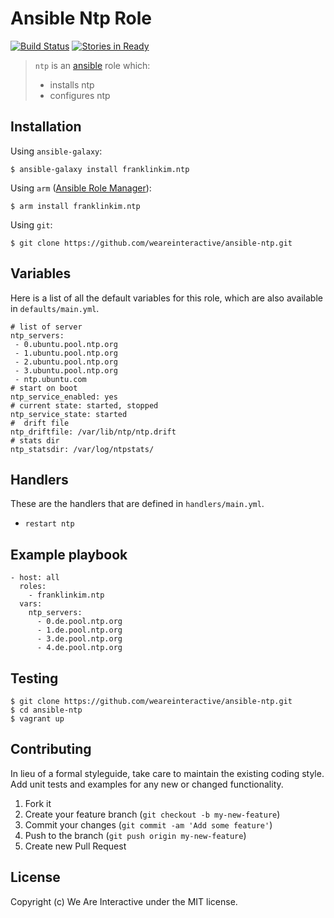 # Ansible Ntp Role

[![Build Status](https://travis-ci.org/weareinteractive/ansible-ntp.png?branch=master)](https://travis-ci.org/weareinteractive/ansible-ntp)
[![Stories in Ready](https://badge.waffle.io/weareinteractive/ansible-ntp.svg?label=ready&title=Ready)](http://waffle.io/weareinteractive/ansible-ntp)

> `ntp` is an [ansible](http://www.ansible.com) role which: 
> 
> * installs ntp
> * configures ntp

## Installation

Using `ansible-galaxy`:

```
$ ansible-galaxy install franklinkim.ntp
```

Using `arm` ([Ansible Role Manager](https://github.com/mirskytech/ansible-role-manager/)):

```
$ arm install franklinkim.ntp
```

Using `git`:

```
$ git clone https://github.com/weareinteractive/ansible-ntp.git
```

## Variables

Here is a list of all the default variables for this role, which are also available in `defaults/main.yml`.

```
# list of server 
ntp_servers:
 - 0.ubuntu.pool.ntp.org
 - 1.ubuntu.pool.ntp.org
 - 2.ubuntu.pool.ntp.org
 - 3.ubuntu.pool.ntp.org
 - ntp.ubuntu.com
# start on boot
ntp_service_enabled: yes
# current state: started, stopped
ntp_service_state: started
#  drift file
ntp_driftfile: /var/lib/ntp/ntp.drift
# stats dir
ntp_statsdir: /var/log/ntpstats/
```

## Handlers

These are the handlers that are defined in `handlers/main.yml`.

* `restart ntp` 

## Example playbook

```
- host: all
  roles: 
    - franklinkim.ntp
  vars:
    ntp_servers:
      - 0.de.pool.ntp.org
      - 1.de.pool.ntp.org
      - 3.de.pool.ntp.org
      - 4.de.pool.ntp.org
```

## Testing

```
$ git clone https://github.com/weareinteractive/ansible-ntp.git
$ cd ansible-ntp
$ vagrant up
```

## Contributing
In lieu of a formal styleguide, take care to maintain the existing coding style. Add unit tests and examples for any new or changed functionality.

1. Fork it
2. Create your feature branch (`git checkout -b my-new-feature`)
3. Commit your changes (`git commit -am 'Add some feature'`)
4. Push to the branch (`git push origin my-new-feature`)
5. Create new Pull Request

## License
Copyright (c) We Are Interactive under the MIT license.
